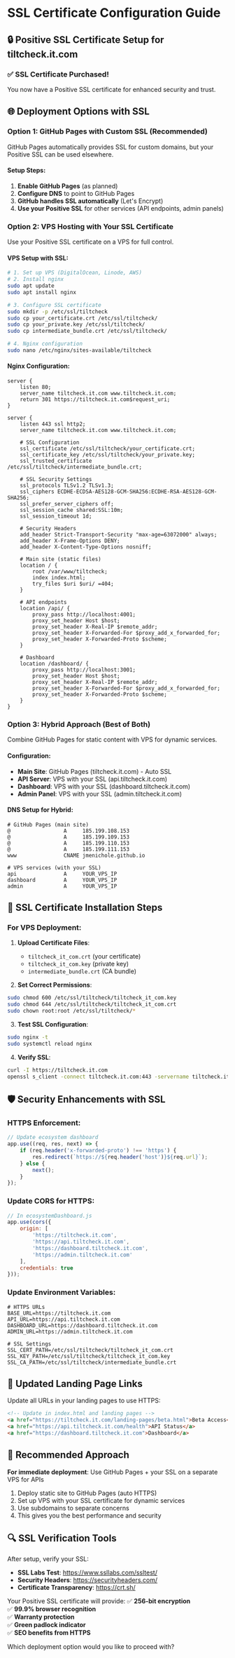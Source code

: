 # SSL Certificate Configuration Guide

## 🔒 Positive SSL Certificate Setup for tiltcheck.it.com

### ✅ SSL Certificate Purchased!
You now have a Positive SSL certificate for enhanced security and trust.

## 🌐 Deployment Options with SSL

### **Option 1: GitHub Pages with Custom SSL (Recommended)**
GitHub Pages automatically provides SSL for custom domains, but your Positive SSL can be used elsewhere.

#### Setup Steps:
1. **Enable GitHub Pages** (as planned)
2. **Configure DNS** to point to GitHub Pages
3. **GitHub handles SSL automatically** (Let's Encrypt)
4. **Use your Positive SSL** for other services (API endpoints, admin panels)

### **Option 2: VPS Hosting with Your SSL Certificate**
Use your Positive SSL certificate on a VPS for full control.

#### VPS Setup with SSL:
```bash
# 1. Set up VPS (DigitalOcean, Linode, AWS)
# 2. Install nginx
sudo apt update
sudo apt install nginx

# 3. Configure SSL certificate
sudo mkdir -p /etc/ssl/tiltcheck
sudo cp your_certificate.crt /etc/ssl/tiltcheck/
sudo cp your_private.key /etc/ssl/tiltcheck/
sudo cp intermediate_bundle.crt /etc/ssl/tiltcheck/

# 4. Nginx configuration
sudo nano /etc/nginx/sites-available/tiltcheck
```

#### Nginx Configuration:
```nginx
server {
    listen 80;
    server_name tiltcheck.it.com www.tiltcheck.it.com;
    return 301 https://tiltcheck.it.com$request_uri;
}

server {
    listen 443 ssl http2;
    server_name tiltcheck.it.com www.tiltcheck.it.com;

    # SSL Configuration
    ssl_certificate /etc/ssl/tiltcheck/your_certificate.crt;
    ssl_certificate_key /etc/ssl/tiltcheck/your_private.key;
    ssl_trusted_certificate /etc/ssl/tiltcheck/intermediate_bundle.crt;

    # SSL Security Settings
    ssl_protocols TLSv1.2 TLSv1.3;
    ssl_ciphers ECDHE-ECDSA-AES128-GCM-SHA256:ECDHE-RSA-AES128-GCM-SHA256;
    ssl_prefer_server_ciphers off;
    ssl_session_cache shared:SSL:10m;
    ssl_session_timeout 1d;

    # Security Headers
    add_header Strict-Transport-Security "max-age=63072000" always;
    add_header X-Frame-Options DENY;
    add_header X-Content-Type-Options nosniff;

    # Main site (static files)
    location / {
        root /var/www/tiltcheck;
        index index.html;
        try_files $uri $uri/ =404;
    }

    # API endpoints
    location /api/ {
        proxy_pass http://localhost:4001;
        proxy_set_header Host $host;
        proxy_set_header X-Real-IP $remote_addr;
        proxy_set_header X-Forwarded-For $proxy_add_x_forwarded_for;
        proxy_set_header X-Forwarded-Proto $scheme;
    }

    # Dashboard
    location /dashboard/ {
        proxy_pass http://localhost:3001;
        proxy_set_header Host $host;
        proxy_set_header X-Real-IP $remote_addr;
        proxy_set_header X-Forwarded-For $proxy_add_x_forwarded_for;
        proxy_set_header X-Forwarded-Proto $scheme;
    }
}
```

### **Option 3: Hybrid Approach (Best of Both)**
Combine GitHub Pages for static content with VPS for dynamic services.

#### Configuration:
- **Main Site**: GitHub Pages (tiltcheck.it.com) - Auto SSL
- **API Server**: VPS with your SSL (api.tiltcheck.it.com)
- **Dashboard**: VPS with your SSL (dashboard.tiltcheck.it.com)
- **Admin Panel**: VPS with your SSL (admin.tiltcheck.it.com)

#### DNS Setup for Hybrid:
```dns
# GitHub Pages (main site)
@                 A     185.199.108.153
@                 A     185.199.109.153
@                 A     185.199.110.153
@                 A     185.199.111.153
www               CNAME jmenichole.github.io

# VPS services (with your SSL)
api               A     YOUR_VPS_IP
dashboard         A     YOUR_VPS_IP
admin             A     YOUR_VPS_IP
```

## 🔧 SSL Certificate Installation Steps

### **For VPS Deployment:**
1. **Upload Certificate Files**:
   - `tiltcheck_it_com.crt` (your certificate)
   - `tiltcheck_it_com.key` (private key)
   - `intermediate_bundle.crt` (CA bundle)

2. **Set Correct Permissions**:
```bash
sudo chmod 600 /etc/ssl/tiltcheck/tiltcheck_it_com.key
sudo chmod 644 /etc/ssl/tiltcheck/tiltcheck_it_com.crt
sudo chown root:root /etc/ssl/tiltcheck/*
```

3. **Test SSL Configuration**:
```bash
sudo nginx -t
sudo systemctl reload nginx
```

4. **Verify SSL**:
```bash
curl -I https://tiltcheck.it.com
openssl s_client -connect tiltcheck.it.com:443 -servername tiltcheck.it.com
```

## 🛡️ Security Enhancements with SSL

### **HTTPS Enforcement**:
```javascript
// Update ecosystem dashboard
app.use((req, res, next) => {
    if (req.header('x-forwarded-proto') !== 'https') {
        res.redirect(`https://${req.header('host')}${req.url}`);
    } else {
        next();
    }
});
```

### **Update CORS for HTTPS**:
```javascript
// In ecosystemDashboard.js
app.use(cors({
    origin: [
        'https://tiltcheck.it.com',
        'https://api.tiltcheck.it.com',
        'https://dashboard.tiltcheck.it.com',
        'https://admin.tiltcheck.it.com'
    ],
    credentials: true
}));
```

### **Update Environment Variables**:
```env
# HTTPS URLs
BASE_URL=https://tiltcheck.it.com
API_URL=https://api.tiltcheck.it.com
DASHBOARD_URL=https://dashboard.tiltcheck.it.com
ADMIN_URL=https://admin.tiltcheck.it.com

# SSL Settings
SSL_CERT_PATH=/etc/ssl/tiltcheck/tiltcheck_it_com.crt
SSL_KEY_PATH=/etc/ssl/tiltcheck/tiltcheck_it_com.key
SSL_CA_PATH=/etc/ssl/tiltcheck/intermediate_bundle.crt
```

## 📱 Updated Landing Page Links

Update all URLs in your landing pages to use HTTPS:

```html
<!-- Update in index.html and landing pages -->
<a href="https://tiltcheck.it.com/landing-pages/beta.html">Beta Access</a>
<a href="https://api.tiltcheck.it.com/health">API Status</a>
<a href="https://dashboard.tiltcheck.it.com">Dashboard</a>
```

## 🎯 Recommended Approach

**For immediate deployment**: Use GitHub Pages + your SSL on a separate VPS for APIs
1. Deploy static site to GitHub Pages (auto HTTPS)
2. Set up VPS with your SSL certificate for dynamic services
3. Use subdomains to separate concerns
4. This gives you the best performance and security

## 🔍 SSL Verification Tools

After setup, verify your SSL:
- **SSL Labs Test**: https://www.ssllabs.com/ssltest/
- **Security Headers**: https://securityheaders.com/
- **Certificate Transparency**: https://crt.sh/

Your Positive SSL certificate will provide:
✅ **256-bit encryption**  
✅ **99.9% browser recognition**  
✅ **Warranty protection**  
✅ **Green padlock indicator**  
✅ **SEO benefits from HTTPS**  

Which deployment option would you like to proceed with?
